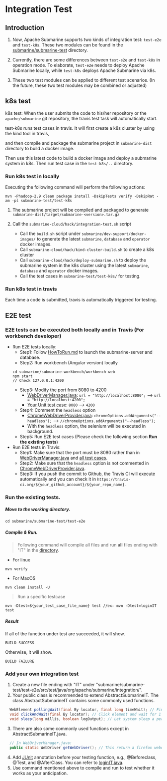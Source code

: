 <!---
  Licensed under the Apache License, Version 2.0 (the "License");
  you may not use this file except in compliance with the License.
  You may obtain a copy of the License at

   http://www.apache.org/licenses/LICENSE-2.0

  Unless required by applicable law or agreed to in writing, software
  distributed under the License is distributed on an "AS IS" BASIS,
  WITHOUT WARRANTIES OR CONDITIONS OF ANY KIND, either express or implied.
  See the License for the specific language governing permissions and
  limitations under the License. See accompanying LICENSE file.
-->

# Integration Test
## Introduction
1.  Now, Apache Submarine supports two kinds of integration test: `test-e2e` and `test-k8s`. These two modules can be found in the [submarine/submarine-test](https://github.com/apache/submarine/tree/master/submarine-test) directory.

2.  Currently, there are some differences between `test-e2e` and `test-k8s` in operation mode. To elaborate, `test-e2e` needs to deploy Apache Submarine locally, while `test-k8s` deploys Apache Submarine via k8s.

3.  These two test modules can be applied to different test scenarios. (In the future, these two test modules may be combined or adjusted)

## k8s test

k8s test: When the user submits the code to his/her repository or the `apache/submarine` git repository, the travis test task will automatically start.

test-k8s runs test cases in travis. It will first create a k8s cluster by using the kind tool in travis,

and then compile and package the submarine project in `submarine-dist` directory to build a docker image.

Then use this latest code to build a docker image and deploy a submarine system in k8s. Then run test case in the `test-k8s/..` directory.

### Run k8s test in locally

Executing the following command will perform the following actions:

```
mvn -Phadoop-2.9 clean package install -DskipTests verify -DskipRat -am -pl submarine-test/test-k8s
```

1. The submarine project will be compiled and packaged to generate `submarine-dist/target/submarine-<version>.tar.gz`
2. Call the `submarine-cloud/hack/integration-test.sh` script

    + Call the `build.sh` script under `submarine/dev-support/docker-images/` to generate the latest `submarine`, `database` and `operator` docker images.
    + Call `submarine-cloud/hack/kind-cluster-build.sh` to create a k8s cluster
    + Call `submarine-cloud/hack/deploy-submarine.sh` to deploy the submarine system in the k8s cluster using the latest `submarine`, `database` and `operator` docker images.
    + Call the test cases in `submarine-test/test-k8s/` for testing.

### Run k8s test in travis

Each time a code is submitted, travis is automatically triggered for testing.

## E2E test

### E2E tests can be executed both locally and in Travis (For workbench developer)
* Run E2E tests locally:
  * Step1: Follow [HowToRun.md](https://github.com/apache/submarine/blob/master/docs/workbench/HowToRun.md) to launch the submarine-server and database.
  * Step2: Run workbench (Angular version) locally
  ```
  cd submarine/submarine-workbench/workbench-web
  npm start
  // Check 127.0.0.1:4200
  ```
  * Step3: Modify the port from 8080 to 4200
    * [WebDriverManager.java](https://github.com/apache/submarine/blob/master/submarine-test/test-e2e/src/test/java/org/apache/submarine/WebDriverManager.java): `url = "http://localhost:8080";` --> `url = "http://localhost:4200";`
    * [Your Unit test case](https://github.com/apache/submarine/tree/master/submarine-test/test-e2e/src/test/java/org/apache/submarine/integration): `8080` --> `4200`
  * Step4: Comment the `headless` option
    * [ChromeWebDriverProvider.java](https://github.com/apache/submarine/blob/master/submarine-test/test-e2e/src/test/java/org/apache/submarine/ChromeWebDriverProvider.java): `chromeOptions.addArguments("--headless");` --> `//chromeOptions.addArguments("--headless");`
    * With the `headless` option, the selenium will be executed in background.
  * Step5: Run E2E test cases (Please check the following section **Run the existing tests**)
* Run E2E tests in Travis:
  *  Step1: Make sure that the port must be 8080 rather than in [WebDriverManager.java](https://github.com/apache/submarine/blob/master/submarine-test/test-e2e/src/test/java/org/apache/submarine/WebDriverManager.java) and [all test cases](https://github.com/apache/submarine/tree/master/submarine-test/test-e2e/src/test/java/org/apache/submarine/integration).
  *  Step2: Make sure that the `headless` option is not commented in [ChromeWebDriverProvider.java](https://github.com/apache/submarine/blob/master/submarine-test/test-e2e/src/test/java/org/apache/submarine/ChromeWebDriverProvider.java).
  *  Step3: If you push the commit to Github, the Travis CI will execute automatically and you can check it in `https://travis-ci.org/${your_github_account}/${your_repo_name}`.
### Run the existing tests.
##### Move to the working directory.
```
cd submarine/submarine-test/test-e2e
```
##### Compile & Run.

> Following command will compile all files and run **all** files ending with "IT" in the [directory](https://github.com/apache/submarine/tree/master/submarine-test/test-e2e/src/test/java/org/apache/submarine/integration).
*   For linux
 ```
 mvn verify
 ```
*   For MacOS
```
mvn clean install -U
```
> Run a specific testcase
```
mvn -Dtest=${your_test_case_file_name} test //ex: mvn -Dtest=loginIT test 
```

##### Result
If all of the function under test are succeeded, it will show.
```
BUILD SUCCESS
```
Otherwise, it will show.
```
BUILD FAILURE
```

### Add your own integration test
1. Create a new file ending with "IT" under "submarine/submarine-test/test-e2e/src/test/java/org/apache/submarine/integration/".
2. Your public class is recommended to extend AbstractSubmarineIT. The class AbstractSubmarineIT contains some commonly used functions.
```java
  WebElement pollingWait(final By locator, final long timeWait); // Find element on the website.
  void clickAndWait(final By locator); // Click element and wait for 1 second.
  void sleep(long millis, boolean logOutput); // Let system sleep a period of time.
```
3. There are also some commonly used functions except in AbstractSubmarineIT.java.
```java
  // In WebDriverManager.java:
  public static WebDriver getWebDriver(); // This return a firefox webdriver which has been set to your workbench website.
```
4. Add [JUnit](https://junit.org/junit5/docs/current/user-guide/) annotation before your testing function, e.g., @Beforeclass, @Test, and @AfterClass. You can refer to [loginIT.java](https://github.com/apache/submarine/blob/master/submarine-test/test-e2e/src/test/java/org/apache/submarine/integration/loginIT.java).
5. Use command mentioned above to compile and run to test whether it works as your anticipation.


